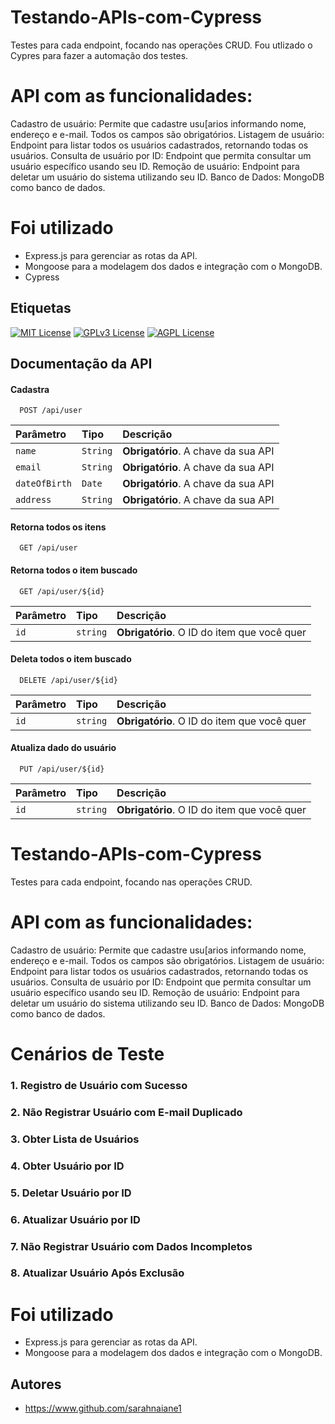 # Testando-APIs-com-Cypress
Testes para cada endpoint, focando nas operações CRUD. 
Fou utlizado o Cypres para fazer a automação dos testes.

# API com as funcionalidades:
Cadastro de usuário: Permite que  cadastre usu[arios informando nome, endereço e e-mail. Todos os campos são obrigatórios.
Listagem de usuário: Endpoint para listar todos os usuários cadastrados, retornando todas os usuários.
Consulta de usuário por ID: Endpoint que permita consultar um usuário específico usando seu ID.
Remoção de usuário: Endpoint para deletar um usuário do sistema utilizando seu ID.
Banco de Dados:  MongoDB como banco de dados.



# Foi utilizado
- Express.js para gerenciar as rotas da API.
- Mongoose para a modelagem dos dados e integração com o MongoDB.
- Cypress 


  

## Etiquetas


[![MIT License](https://img.shields.io/badge/License-MIT-green.svg)](https://choosealicense.com/licenses/mit/)
[![GPLv3 License](https://img.shields.io/badge/License-GPL%20v3-yellow.svg)](https://opensource.org/licenses/)
[![AGPL License](https://img.shields.io/badge/license-AGPL-blue.svg)](http://www.gnu.org/licenses/agpl-3.0)


## Documentação da API

#### Cadastra 

```http
  POST /api/user
```

| Parâmetro   | Tipo       | Descrição                           |
| :---------- | :--------- | :---------------------------------- |
| `name` | `String` | **Obrigatório**. A chave da sua API |
| `email` | `String` | **Obrigatório**. A chave da sua API |
| `dateOfBirth` | `Date` | **Obrigatório**. A chave da sua API |
| `address` | `String` | **Obrigatório**. A chave da sua API |


#### Retorna todos os itens

```http
  GET /api/user
```


#### Retorna todos o item buscado

```http
  GET /api/user/${id}
```

| Parâmetro   | Tipo       | Descrição                                   |
| :---------- | :--------- | :------------------------------------------ |
| `id`      | `string` | **Obrigatório**. O ID do item que você quer |

#### Deleta todos o item buscado

```http
  DELETE /api/user/${id}
```

| Parâmetro   | Tipo       | Descrição                                   |
| :---------- | :--------- | :------------------------------------------ |
| `id`      | `string` | **Obrigatório**. O ID do item que você quer |

#### Atualiza  dado do usuário

```http
  PUT /api/user/${id}
```

| Parâmetro   | Tipo       | Descrição                                   |
| :---------- | :--------- | :------------------------------------------ |
| `id`      | `string` | **Obrigatório**. O ID do item que você quer |

# Testando-APIs-com-Cypress
Testes para cada endpoint, focando nas operações CRUD. 

# API com as funcionalidades:
Cadastro de usuário: Permite que  cadastre usu[arios informando nome, endereço e e-mail. Todos os campos são obrigatórios.
Listagem de usuário: Endpoint para listar todos os usuários cadastrados, retornando todas os usuários.
Consulta de usuário por ID: Endpoint que permita consultar um usuário específico usando seu ID.
Remoção de usuário: Endpoint para deletar um usuário do sistema utilizando seu ID.
Banco de Dados:  MongoDB como banco de dados.

# Cenários de Teste
### 1. Registro de Usuário com Sucesso
### 2. Não Registrar Usuário com E-mail Duplicado
### 3. Obter Lista de Usuários
### 4. Obter Usuário por ID
### 5. Deletar Usuário por ID
### 6. Atualizar Usuário por ID
### 7. Não Registrar Usuário com Dados Incompletos
### 8. Atualizar Usuário Após Exclusão



# Foi utilizado
- Express.js para gerenciar as rotas da API.
- Mongoose para a modelagem dos dados e integração com o MongoDB.


## Autores
- https://www.github.com/sarahnaiane1
  

  
